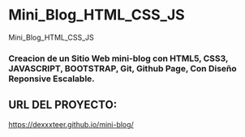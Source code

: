 # Mini_Blog_HTML_CSS_JS
Mini_Blog_HTML_CSS_JS

### Creacion de un Sitio Web mini-blog con HTML5, CSS3, JAVASCRIPT, BOOTSTRAP, Git, Github Page,  Con Diseño Reponsive Escalable.



## URL DEL PROYECTO:

https://dexxxteer.github.io/mini-blog/
